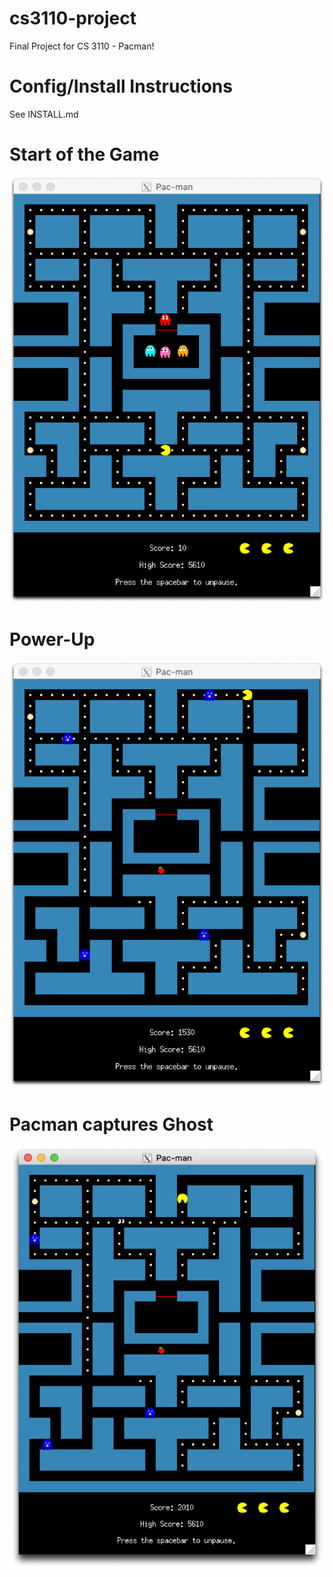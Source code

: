 # cs3110-project
Final Project for CS 3110 - Pacman!

# Config/Install Instructions
See INSTALL.md

# Start of the Game
![Game Initialized](./image/start.png)

# Power-Up
![Pacman gets power-up](./image/power.png)

# Pacman captures Ghost
![ghost eaten](./image/capture.png)
